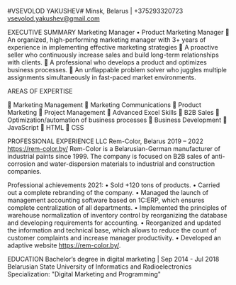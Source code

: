 #VSEVOLOD YAKUSHEV#
Minsk, Belarus | +375293320723
vsevolod.yakushev@gmail.com

EXECUTIVE SUMMARY
Marketing Manager • Product Marketing Manager
	An organized, high-performing marketing manager with 3+ years of experience in implementing effective marketing strategies
	A proactive seller who continuously increase sales and build long-term relationships with clients.
	A professional who develops a product and optimizes business processes.
	An unflappable problem solver who juggles multiple assignments simultaneously in fast-paced market 
environments.

AREAS OF EXPERTISE
 
	Marketing Management
	Marketing Communications
	Product Marketing
	Project Management
	Advanced Excel Skills
	B2B Sales
	Optimization/automation of business processes
	Business Development
	JavaScript
	HTML
	CSS 

PROFESSIONAL EXPERIENCE
LLC Rem-Color, Belarus 	2019 – 2022
https://rem-color.by/
Rem-Color is a Belarusian-German manufacturer of industrial paints since 1999. The company is focused on B2B sales of anti-corrosion and water-dispersion materials to industrial and construction companies.

Professional achievements 2021:
•	Sold +120 tons of products.
•	Carried out a complete rebranding of the company.
•	Managed the launch of management accounting software based on 1C:ERP, which ensures complete centralization of all departments.
•	Implemented the principles of warehouse normalization of inventory control by reorganizing the database and developing requirements for accounting.
•	Reorganized and updated the information and technical base, which allows to reduce the count of customer complaints and increase manager productivity.
•	Developed an adaptive website https://rem-color.by/.

EDUCATION
Bachelor’s degree in digital marketing | Sep 2014 - Jul 2018 
Belarusian State University of Informatics and Radioelectronics
Specialization: "Digital Marketing and Programming"
